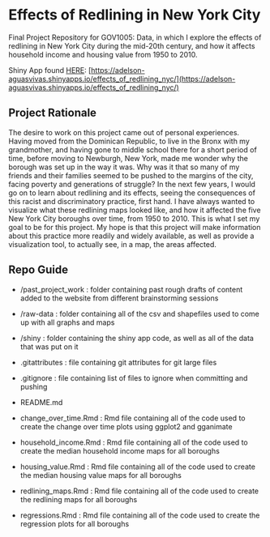 # Effects of Redlining in New York City
Final Project Repository for GOV1005: Data, in which I explore the effects of redlining in New York City during the mid-20th century, and how it affects household income and housing value from 1950 to 2010.

Shiny App found [HERE](https://adelson-aguasvivas.shinyapps.io/effects_of_redlining_nyc/): [https://adelson-aguasvivas.shinyapps.io/effects_of_redlining_nyc/](https://adelson-aguasvivas.shinyapps.io/effects_of_redlining_nyc/)

## Project Rationale

The desire to work on this project came out of personal experiences. Having moved from the Dominican Republic, to live in the Bronx with my grandmother, and having gone to middle school there for a short period of time, before moving to Newburgh, New York, made me wonder why the borough was set up in the way it was. Why was it that so many of my friends and their families seemed to be pushed to the margins of the city, facing poverty and generations of struggle? In the next few years, I would go on to learn about redlining and its effects, seeing the consequences of this racist and discriminatory practice, first hand. I have always wanted to visualize what these redlining maps looked like, and how it affected the five New York City boroughs over time, from 1950 to 2010. This is what I set my goal to be for this project. My hope is that this project will make information about this practice more readily and widely available, as well as provide a visualization tool, to actually see, in a map, the areas affected.

## Repo Guide

- /past_project_work : folder containing past rough drafts of content added to the website from different brainstorming sessions

- /raw-data : folder containing all of the csv and shapefiles used to come up with all graphs and maps

- /shiny : folder containing the shiny app code, as well as all of the data that was put on it

- .gitattributes : file containing git attributes for git large files

- .gitignore : file containing list of files to ignore when committing and pushing

- README.md

- change_over_time.Rmd : Rmd file containing all of the code used to create the change over time plots using ggplot2 and gganimate

- household_income.Rmd : Rmd file containing all of the code used to create the median household income maps for all boroughs

- housing_value.Rmd : Rmd file containing all of the code used to create the median housing value maps for all boroughs

- redlining_maps.Rmd : Rmd file containing all of the code used to create the redlining maps for all boroughs

- regressions.Rmd : Rmd file containing all of the code used to create the regression plots for all boroughs
